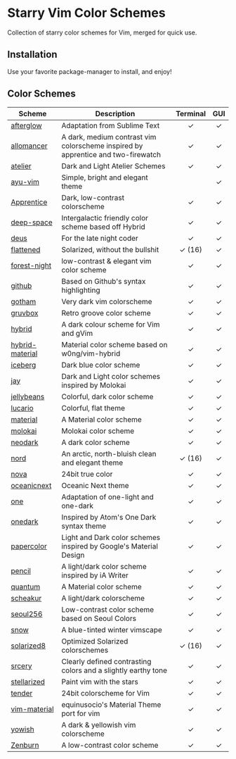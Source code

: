 # Starry Vim Color Schemes

Collection of starry color schemes for Vim, merged for quick use.

## Installation

Use your favorite package-manager to install, and enjoy!

## Color Schemes

| Scheme | Description | Terminal | GUI |
| -------------- | ------------|:--------:|:---:|
| [afterglow] | Adaptation from Sublime Text | ✓ | ✓ |
| [allomancer] | A dark, medium contrast vim colorscheme inspired by apprentice and two-firewatch | ✓ | ✓ |
| [atelier] | Dark and Light Atelier Schemes | ✓ | ✓ |
| [ayu-vim] | Simple, bright and elegant theme |   | ✓ |
| [Apprentice] | Dark, low-contrast colorscheme | ✓ | ✓ |
| [deep-space] | Intergalactic friendly color scheme based off Hybrid | ✓ | ✓ |
| [deus] | For the late night coder | ✓ | ✓ |
| [flattened] | Solarized, without the bullshit | ✓ (16) | ✓ |
| [forest-night] | low-contrast & elegant vim color scheme | ✓ | ✓ |
| [github] | Based on Github's syntax highlighting | ✓ | ✓ |
| [gotham] | Very dark vim colorscheme | ✓ | ✓ |
| [gruvbox] | Retro groove color scheme | ✓ | ✓ |
| [hybrid] | A dark colour scheme for Vim and gVim | ✓ | ✓ |
| [hybrid-material] | Material color scheme based on w0ng/vim-hybrid | ✓ | ✓ |
| [iceberg] | Dark blue color scheme | ✓ | ✓ |
| [jay] | Dark and Light color schemes inspired by Molokai | ✓ | ✓ |
| [jellybeans] | Colorful, dark color scheme | ✓ | ✓ |
| [lucario] | Colorful, flat theme | ✓ | ✓ |
| [material] | A Material color scheme | ✓ | ✓ |
| [molokai] | Molokai color scheme | ✓ | ✓ |
| [neodark] | A dark color scheme | ✓ | ✓ |
| [nord] | An arctic, north-bluish clean and elegant theme | ✓ (16) | ✓ |
| [nova] | 24bit true color | ✓ | ✓ |
| [oceanicnext] | Oceanic Next theme | ✓ | ✓ |
| [one] | Adaptation of one-light and one-dark | ✓ | ✓ |
| [onedark] | Inspired by Atom's One Dark syntax theme | ✓ | ✓ |
| [papercolor] | Light and Dark color schemes inspired by Google's Material Design | ✓ | ✓ |
| [pencil] | A light/dark color scheme inspired by iA Writer  | ✓ | ✓ |
| [quantum] | A Material color scheme  | ✓ | ✓ |
| [scheakur] | A light/dark colorscheme  | ✓ | ✓ |
| [seoul256] | Low-contrast color scheme based on Seoul Colors | ✓ | ✓ |
| [snow] | A blue-tinted winter vimscape | ✓ | ✓ |
| [solarized8] | Optimized Solarized colorschemes | ✓ (16) | ✓ |
| [srcery] | Clearly defined contrasting colors and a slightly earthy tone | ✓ | ✓ |
| [stellarized] | Paint vim with the stars | ✓ | ✓ |
| [tender] | 24bit colorscheme for Vim | ✓ | ✓ |
| [vim-material] | equinusocio's Material Theme port for vim | ✓ | ✓ |
| [yowish] | A dark & yellowish vim colorscheme | ✓ | ✓ |
| [Zenburn] | A low-contrast color scheme | ✓ | ✓ |

[afterglow]: https://github.com/danilo-augusto/vim-afterglow
[atelier]: https://github.com/atelierbram/vim-colors_atelier-schemes
[ayu-vim]: https://github.com/ayu-theme/ayu-vim
[Apprentice]: https://github.com/romainl/Apprentice
[deep-space]: https://github.com/tyrannicaltoucan/vim-deep-space
[deus]: https://github.com/ajmwagar/vim-deus
[flattened]: https://github.com/romainl/flattened
[forest-night]: https://github.com/sainnhe/vim-color-forest-night
[github]: https://github.com/endel/vim-github-colorscheme
[gotham]: https://github.com/whatyouhide/vim-gotham
[gruvbox]: https://github.com/morhetz/gruvbox
[hybrid]: https://github.com/w0ng/vim-hybrid
[hybrid-material]: https://github.com/kristijanhusak/vim-hybrid-material
[iceberg]: https://github.com/cocopon/iceberg.vim
[jay]: https://github.com/josuegaleas/jay
[jellybeans]: https://github.com/nanotech/jellybeans.vim
[lucario]: https://github.com/raphamorim/lucario
[material]: https://github.com/kaicataldo/material.vim
[molokai]: https://github.com/tomasr/molokai
[neodark]: https://github.com/KeitaNakamura/neodark.vim
[nord]: https://github.com/arcticicestudio/nord-vim
[nova]: https://github.com/zanglg/nova.vim
[oceanicnext]: https://github.com/mhartington/oceanic-next
[one]: https://github.com/rakr/vim-one
[onedark]: https://github.com/joshdick/onedark.vim
[papercolor]: https://github.com/NLKNguyen/papercolor-theme
[pencil]: https://github.com/reedes/vim-colors-pencil
[quantum]: https://github.com/tyrannicaltoucan/vim-quantum
[scheakur]: https://github.com/scheakur/vim-scheakur
[seoul256]: https://github.com/junegunn/seoul256.vim
[snow]: https://github.com/nightsense/snow
[solarized8]: https://github.com/lifepillar/vim-solarized8
[srcery]: https://github.com/srcery-colors/srcery-vim
[stellarized]: https://github.com/nightsense/stellarized
[tender]: https://github.com/jacoborus/tender.vim
[allomancer]: https://github.com/Nequo/vim-allomancer
[vim-material]: https://github.com/hzchirs/vim-material
[yowish]: https://github.com/KabbAmine/yowish.vim
[Zenburn]: https://github.com/jnurmine/Zenburn

